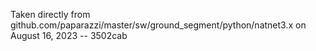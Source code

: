 Taken directly from github.com/paparazzi/master/sw/ground_segment/python/natnet3.x on August 16, 2023 -- 3502cab
